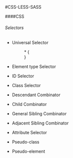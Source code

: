 #CSS-LESS-SASS

####CSS

###### Selectors

* Universal Selector

  <dl>
    <dd>* {</dd>

    <dd>}</dd>
  </dl>


* Element type Selector

    <style>
      ul {

      }
    </style>
* ID Selector

    <style>
      #container {

      }
    </style>

* Class Selector

    <style>
      .box {

      }
    </style>

* Descendant Combinator

    <style>
      #container .box {

      }
    </style>

* Child Combinator

    <style>
      #container > .box {

      }
    </style>

* General Sibling Combinator

    <style>
      h2 ~ p {

      }
    </style>

* Adjacent Sibling Combinator

    <style>
      h2 + p {

      }
    </style>

* Attribute Selector

    <style>
      input[type="text"] {

      }
    </style>

* Pseudo-class

    <style>
      a:hover {

      }
    </style>

* Pseudo-element

    <style>
      .container:before {

      }
    </style>
